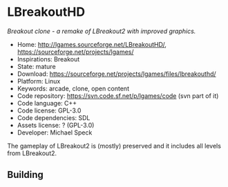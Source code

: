 # LBreakoutHD

_Breakout clone - a remake of LBreakout2 with improved graphics._

- Home: http://lgames.sourceforge.net/LBreakoutHD/, https://sourceforge.net/projects/lgames/
- Inspirations: Breakout
- State: mature
- Download: https://sourceforge.net/projects/lgames/files/lbreakouthd/
- Platform: Linux
- Keywords: arcade, clone, open content
- Code repository: https://svn.code.sf.net/p/lgames/code (svn part of it)
- Code language: C++
- Code license: GPL-3.0
- Code dependencies: SDL
- Assets license: ? (GPL-3.0)
- Developer: Michael Speck

The gameplay of LBreakout2 is (mostly) preserved and it includes all levels from LBreakout2.

## Building
